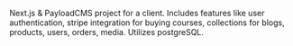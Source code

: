 Next.js & PayloadCMS project for a client. Includes features like user authentication, stripe integration for buying courses, collections for blogs, products, users, orders, media. Utilizes postgreSQL.
